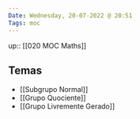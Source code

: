 ```yaml
---
Date: Wednesday, 20-07-2022 @ 20:51
Tags: moc
---
```

up:: [[020 MOC Maths]]

## Temas
- [[Subgrupo Normal]]
- [[Grupo Quociente]]
- [[Grupo Livremente Gerado]]